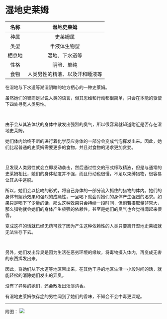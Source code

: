# 湿地史莱姆

|名称|湿地史莱姆|
|:-:|:-:|
|种属|史莱姆属|
|类型|半液体生物型|
|栖息地|湿地、下水道等|
|性格|阴暗、单纯|
|食物|人类男性的精液、以及汗和睡液等|

在湿地与下水道等潮湿阴暗的地方栖心的一种史莱姆。

虽然她们的智商足以说人类的语言，但其思维和行动都很简单，只会在本能的驱使下四处寻觅人类男性。

<br>

由于会从其液体状的身体中散发出强烈的臭气，所以很容易就知道附近是否存在湿地史莱姆。

她们体内始终不断的进行着化学反应身体的一部分会变成气泡挥发出来。因此，她们比起普通的史莱姆需要更多的食物，并且对食物的渴求更加贪婪。

<br>

旦发现人类男性就会立即发动袭击，然后通过性交的形式榨取精液，但是与通常的史莱姆相比，她们的身体粘度并不强，而且行动也很慢，不足以束缚猎物，很容易让其从中逃脱。

所以，她们会以接吻的形式，将自己身体的一部分流入抓住的猎物的体内。她们的身体有媚药效果和强烈的成瘾性，一旦喝下就会对她们的身体产生强烈的渴求。如果只是喝下了少量的话，那么这种效果只会持续一段时间，但倘若摄取量非常大，那么猎物就会她们的身体产生极强的依赖性，甚至是她们的臭气也会觉得闻起来很香。

变成这样的话就已经无药可救了因为产生这种依赖性的人类只要离开湿地史莱姆就无法生存下去。

<br>

另外，她们发出异臭是因为生活在恶劣环境的缘故，将毒物摄入体内，再变成无害的东西挥发出来。

因此，将她们从下水道等地区带出来，在其他干净的地区生活一小段时间的话，就能轻松的消除她们发出的异臭。

没有了异臭的她们，还会散发出淡淡清香。

有湿地史莱姆依存症的男性闻到了她们的香味，不知会不会中毒更深呢。

---

附图： ![](img/魔物娘图鉴I/132-133湿地史莱姆.jpg)
